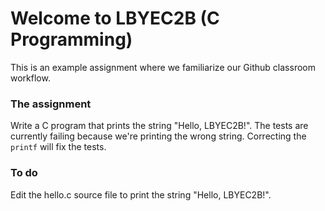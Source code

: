 # Welcome to LBYEC2B (C Programming)
This is an example assignment where we familiarize our Github classroom workflow.

### The assignment
Write a C program that prints the string "Hello, LBYEC2B!".
The tests are currently failing because we're printing the wrong string. 
Correcting the `printf` will fix the tests.

### To do
Edit the hello.c source file to print the string "Hello, LBYEC2B!".
